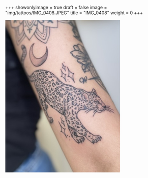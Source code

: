 +++
showonlyimage = true
draft = false
image = "img/tattoos/IMG_0408.JPEG"
title = "IMG_0408"
weight = 0
+++

![image](/img/tattoos/IMG_0408.JPEG)
